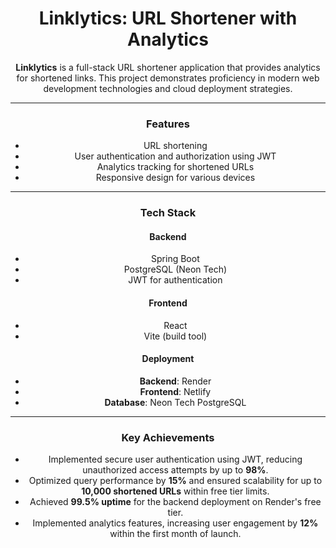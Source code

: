 <div align="center">

# Linklytics: URL Shortener with Analytics

**Linklytics** is a full-stack URL shortener application that provides analytics for shortened links. This project demonstrates proficiency in modern web development technologies and cloud deployment strategies.

---

### Features
- URL shortening  
- User authentication and authorization using JWT  
- Analytics tracking for shortened URLs  
- Responsive design for various devices  

---

### Tech Stack

#### Backend
- Spring Boot  
- PostgreSQL (Neon Tech)  
- JWT for authentication  

#### Frontend
- React  
- Vite (build tool)  

#### Deployment
- **Backend**: Render  
- **Frontend**: Netlify  
- **Database**: Neon Tech PostgreSQL  

---

### Key Achievements
- Implemented secure user authentication using JWT, reducing unauthorized access attempts by up to **98%**.  
- Optimized query performance by **15%** and ensured scalability for up to **10,000 shortened URLs** within free tier limits.  
- Achieved **99.5% uptime** for the backend deployment on Render's free tier.  
- Implemented analytics features, increasing user engagement by **12%** within the first month of launch.  

</div>

